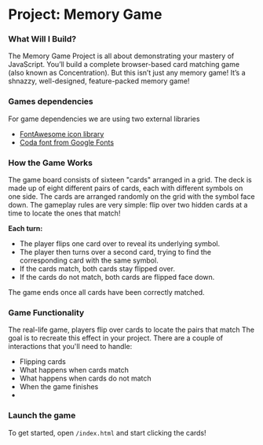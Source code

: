 # Project: Memory Game

### What Will I Build?

The Memory Game Project is all about demonstrating your mastery of JavaScript. You’ll build a complete browser-based card matching game (also known as Concentration). But this isn’t just any memory game! It’s a shnazzy, well-designed, feature-packed memory game!

### Games dependencies

For game dependencies we are using two external libraries

 - [FontAwesome icon library](https://maxcdn.bootstrapcdn.com/font-awesome/4.6.1/css/font-awesome.min.css)
 - [Coda font from Google Fonts](https://fonts.googleapis.com/css?family=Coda)

### How the Game Works
The game board consists of sixteen "cards" arranged in a grid. The deck is made up of eight different pairs of cards, each with different symbols on one side. The cards are arranged randomly on the grid with the symbol face down. The gameplay rules are very simple: flip over two hidden cards at a time to locate the ones that match!

**Each turn:**
 - The player flips one card over to reveal its underlying symbol.
 - The player then turns over a second card, trying to find the corresponding card with the same symbol.
 - If the cards match, both cards stay flipped over.
 - If the cards do not match, both cards are flipped face down.

The game ends once all cards have been correctly matched.

### Game Functionality
The real-life game, players flip over cards to locate the pairs that match The goal is to recreate this effect in your project. There are a couple of interactions that you'll need to handle:

 - Flipping cards
 - What happens when cards match
 - What happens when cards do not match
 - When the game finishes
 -
 ### Launch the game

To get started, open `/index.html` and start clicking the cards!
